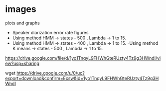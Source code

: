 # images
plots and graphs 

- Speaker diarization error rate figures 
- Using method HMM -> states - 500 , Lambda -> 1 to 15.
- Using method HMM -> states - 400 , Lambda -> 1 to 15.
-Using method K means -> states - 500 , Lambda -> 1 to 15.


https://drive.google.com/file/d/1yo1TnqyL9FHWhGteRUzty4Tz9g3HWndI/view?usp=sharing

wget https://drive.google.com/u/0/uc?export=download&confirm=Exsw&id=1yo1TnqyL9FHWhGteRUzty4Tz9g3HWndI
